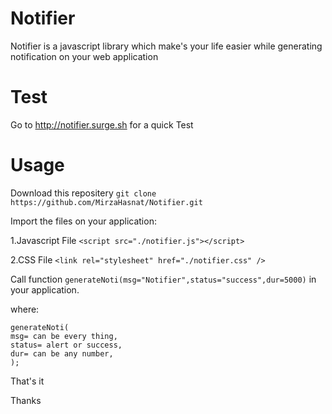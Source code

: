 # Notifier
Notifier is a javascript library which make's your life easier while generating notification on your web application

# Test
Go to http://notifier.surge.sh for a quick Test

# Usage

Download this repositery ```git clone https://github.com/MirzaHasnat/Notifier.git```

Import the files on your application:

1.Javascript File
```<script src="./notifier.js"></script>```

2.CSS File
```<link rel="stylesheet" href="./notifier.css" />```

Call function ```generateNoti(msg="Notifier",status="success",dur=5000)``` in your application.

where:
```
generateNoti(
msg= can be every thing,
status= alert or success,
dur= can be any number,
);
```

That's it

Thanks


